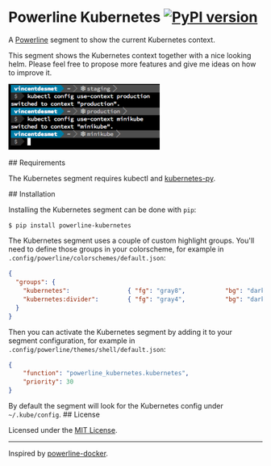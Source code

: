 # Powerline Kubernetes [![PyPI version](https://badge.fury.io/py/powerline-kubernetes.svg)](https://badge.fury.io/py/powerline-kubernetes)

A [Powerline](https://github.com/powerline/powerline) segment to show the current Kubernetes context.

This segment shows the Kubernetes context together with a nice looking helm. Please feel free to propose more features and give me ideas on how to improve it.

<img src="screenshot.png" width="300">

## Requirements

The Kubernetes segment requires kubectl and [kubernetes-py](https://pypi.python.org/pypi/kubernetes-py/).

## Installation

Installing the Kubernetes segment can be done with `pip`:

```
$ pip install powerline-kubernetes
```

The Kubernetes segment uses a couple of custom highlight groups. You'll need to define those groups in your colorscheme, for example in `.config/powerline/colorschemes/default.json`:

```json
{
  "groups": {
    "kubernetes":                { "fg": "gray8",           "bg": "darkestblue", "attrs": [] },
    "kubernetes:divider":        { "fg": "gray4",           "bg": "darkestblue", "attrs": [] }
  }
}
```

Then you can activate the Kubernetes segment by adding it to your segment configuration, for example in `.config/powerline/themes/shell/default.json`:

```json
{
    "function": "powerline_kubernetes.kubernetes",
    "priority": 30
}
```

By default the segment will look for the Kubernetes config under `~/.kube/config`.
## License

Licensed under the [MIT License](LICENSE).

---

Inspired by [powerline-docker](https://github.com/adrianmo/powerline-docker).
